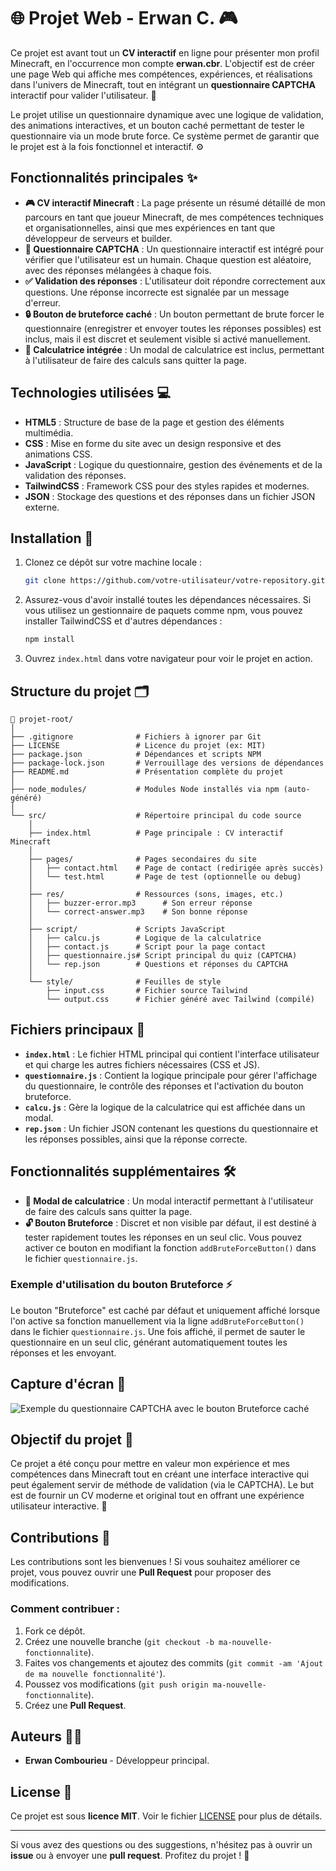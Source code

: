 # 🌐 Projet Web - Erwan C. 🎮

Ce projet est avant tout un **CV interactif** en ligne pour présenter mon profil Minecraft, en l'occurrence mon compte **erwan.cbr**. L'objectif est de créer une page Web qui affiche mes compétences, expériences, et réalisations dans l'univers de Minecraft, tout en intégrant un **questionnaire CAPTCHA** interactif pour valider l'utilisateur. 📝

Le projet utilise un questionnaire dynamique avec une logique de validation, des animations interactives, et un bouton caché permettant de tester le questionnaire via un mode brute force. Ce système permet de garantir que le projet est à la fois fonctionnel et interactif. ⚙️

## Fonctionnalités principales ✨

- **🎮 CV interactif Minecraft** : La page présente un résumé détaillé de mon parcours en tant que joueur Minecraft, de mes compétences techniques et organisationnelles, ainsi que mes expériences en tant que développeur de serveurs et builder.
- **🧩 Questionnaire CAPTCHA** : Un questionnaire interactif est intégré pour vérifier que l'utilisateur est un humain. Chaque question est aléatoire, avec des réponses mélangées à chaque fois.
- **✅ Validation des réponses** : L'utilisateur doit répondre correctement aux questions. Une réponse incorrecte est signalée par un message d'erreur.
- **🔒 Bouton de bruteforce caché** : Un bouton permettant de brute forcer le questionnaire (enregistrer et envoyer toutes les réponses possibles) est inclus, mais il est discret et seulement visible si activé manuellement.
- **🧮 Calculatrice intégrée** : Un modal de calculatrice est inclus, permettant à l'utilisateur de faire des calculs sans quitter la page.

## Technologies utilisées 💻

- **HTML5** : Structure de base de la page et gestion des éléments multimédia.
- **CSS** : Mise en forme du site avec un design responsive et des animations CSS.
- **JavaScript** : Logique du questionnaire, gestion des événements et de la validation des réponses.
- **TailwindCSS** : Framework CSS pour des styles rapides et modernes.
- **JSON** : Stockage des questions et des réponses dans un fichier JSON externe.

## Installation 🚀

1. Clonez ce dépôt sur votre machine locale :

   ```bash
   git clone https://github.com/votre-utilisateur/votre-repository.git

2. Assurez-vous d'avoir installé toutes les dépendances nécessaires. Si vous utilisez un gestionnaire de paquets comme npm, vous pouvez installer TailwindCSS et d'autres dépendances :

   ```bash
   npm install
   ```

3. Ouvrez `index.html` dans votre navigateur pour voir le projet en action.

## Structure du projet 🗂️

```
📁 projet-root/
│
├── .gitignore              # Fichiers à ignorer par Git
├── LICENSE                 # Licence du projet (ex: MIT)
├── package.json            # Dépendances et scripts NPM
├── package-lock.json       # Verrouillage des versions de dépendances
├── README.md               # Présentation complète du projet
│
├── node_modules/           # Modules Node installés via npm (auto-généré)
│
└── src/                    # Répertoire principal du code source
    │
    ├── index.html          # Page principale : CV interactif Minecraft
    │
    ├── pages/              # Pages secondaires du site
    │   ├── contact.html    # Page de contact (redirigée après succès)
    │   └── test.html       # Page de test (optionnelle ou debug)
    │
    ├── res/                # Ressources (sons, images, etc.)
    │   ├── buzzer-error.mp3      # Son erreur réponse
    │   └── correct-answer.mp3    # Son bonne réponse
    │
    ├── script/             # Scripts JavaScript
    │   ├── calcu.js        # Logique de la calculatrice
    │   ├── contact.js      # Script pour la page contact
    │   ├── questionnaire.js# Script principal du quiz (CAPTCHA)
    │   └── rep.json        # Questions et réponses du CAPTCHA
    │
    └── style/              # Feuilles de style
        ├── input.css       # Fichier source Tailwind
        └── output.css      # Fichier généré avec Tailwind (compilé)

```

## Fichiers principaux 📂

* **`index.html`** : Le fichier HTML principal qui contient l'interface utilisateur et qui charge les autres fichiers nécessaires (CSS et JS).
* **`questionnaire.js`** : Contient la logique principale pour gérer l'affichage du questionnaire, le contrôle des réponses et l'activation du bouton bruteforce.
* **`calcu.js`** : Gère la logique de la calculatrice qui est affichée dans un modal.
* **`rep.json`** : Un fichier JSON contenant les questions du questionnaire et les réponses possibles, ainsi que la réponse correcte.

## Fonctionnalités supplémentaires 🛠️

* **🧮 Modal de calculatrice** : Un modal interactif permettant à l'utilisateur de faire des calculs sans quitter la page.
* **🔓 Bouton Bruteforce** : Discret et non visible par défaut, il est destiné à tester rapidement toutes les réponses en un seul clic. Vous pouvez activer ce bouton en modifiant la fonction `addBruteForceButton()` dans le fichier `questionnaire.js`.

### Exemple d'utilisation du bouton Bruteforce ⚡

Le bouton "Bruteforce" est caché par défaut et uniquement affiché lorsque l'on active sa fonction manuellement via la ligne `addBruteForceButton()` dans le fichier `questionnaire.js`. Une fois affiché, il permet de sauter le questionnaire en un seul clic, générant automatiquement toutes les réponses et les envoyant.

## Capture d'écran 📸

![Exemple du questionnaire CAPTCHA avec le bouton Bruteforce caché](./screenshots/captcha_example.png)

## Objectif du projet 🎯

Ce projet a été conçu pour mettre en valeur mon expérience et mes compétences dans Minecraft tout en créant une interface interactive qui peut également servir de méthode de validation (via le CAPTCHA). Le but est de fournir un CV moderne et original tout en offrant une expérience utilisateur interactive. 🚀

## Contributions 🤝

Les contributions sont les bienvenues ! Si vous souhaitez améliorer ce projet, vous pouvez ouvrir une **Pull Request** pour proposer des modifications.

### Comment contribuer :

1. Fork ce dépôt.
2. Créez une nouvelle branche (`git checkout -b ma-nouvelle-fonctionnalite`).
3. Faites vos changements et ajoutez des commits (`git commit -am 'Ajout de ma nouvelle fonctionnalité'`).
4. Poussez vos modifications (`git push origin ma-nouvelle-fonctionnalite`).
5. Créez une **Pull Request**.

## Auteurs 👨‍💻

* **Erwan Combourieu** - Développeur principal.

## License 📝

Ce projet est sous **licence MIT**. Voir le fichier [LICENSE](LICENSE) pour plus de détails.

---

Si vous avez des questions ou des suggestions, n'hésitez pas à ouvrir un **issue** ou à envoyer une **pull request**. Profitez du projet ! 🎉

